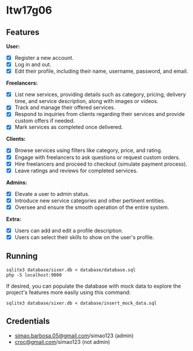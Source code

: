 # ltw17g06

## Features

**User:**
- [x] Register a new account.
- [x] Log in and out.
- [x] Edit their profile, including their name, username, password, and email.

**Freelancers:**
- [x] List new services, providing details such as category, pricing, delivery time, and service description, along with images or videos.
- [x] Track and manage their offered services.
- [x] Respond to inquiries from clients regarding their services and provide custom offers if needed.
- [x] Mark services as completed once delivered.

**Clients:**
- [x] Browse services using filters like category, price, and rating.
- [x] Engage with freelancers to ask questions or request custom orders.
- [x] Hire freelancers and proceed to checkout (simulate payment process).
- [x] Leave ratings and reviews for completed services.

**Admins:**
- [x] Elevate a user to admin status.
- [x] Introduce new service categories and other pertinent entities.
- [x] Oversee and ensure the smooth operation of the entire system.

**Extra:**
- [x] Users can add and edit a profile description.
- [x] Users can select their skills to show on the user's profile.

## Running

    sqlite3 database/sixer.db < database/database.sql
    php -S localhost:9000

If desired, you can populate the database with mock data to explore the project's features more easily using this command:

    sqlite3 database/sixer.db < database/insert_mock_data.sql

## Credentials

- simao.barbosa.05@gmail.com/simao123 (admin)
- croc@gmail.com/simao123 (not admin)

